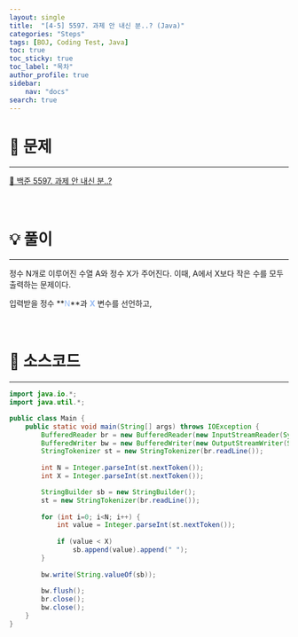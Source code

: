 ```yaml
---
layout: single
title:  "[4-5] 5597. 과제 안 내신 분..? (Java)"
categories: "Steps" 
tags: [BOJ, Coding Test, Java]
toc: true
toc_sticky: true
toc_label: "목차"
author_profile: true
sidebar:
    nav: "docs"
search: true
---
```


# 🔎 문제
<hr/>

[🔗 백준 5597. 과제 안 내신 분..?](https://www.acmicpc.net/problem/5597)
<br/><br/><br/>

# 💡 풀이
<hr/>

정수 N개로 이루어진 수열 A와 정수 X가 주어진다. 이때, A에서 X보다 작은 수를 모두 출력하는 문제이다.

입력받을 정수 **<span style='color: #96BBF3'>N</span>**과 **<span style='color: #96BBF3'>X</span>** 변수를 선언하고,
<br/><br/><br/>

# 📃 소스코드
<hr/>

```java
import java.io.*;
import java.util.*;

public class Main {
    public static void main(String[] args) throws IOException {
    	BufferedReader br = new BufferedReader(new InputStreamReader(System.in));
    	BufferedWriter bw = new BufferedWriter(new OutputStreamWriter(System.out));
    	StringTokenizer st = new StringTokenizer(br.readLine());
		
    	int N = Integer.parseInt(st.nextToken());
    	int X = Integer.parseInt(st.nextToken());    	

		StringBuilder sb = new StringBuilder();
    	st = new StringTokenizer(br.readLine());
    	
    	for (int i=0; i<N; i++) {
    		int value = Integer.parseInt(st.nextToken());
    		
    		if (value < X)
    			sb.append(value).append(" ");
    	}
    	
    	bw.write(String.valueOf(sb));
    	
    	bw.flush();
    	br.close();
    	bw.close();
    }    	
}
```